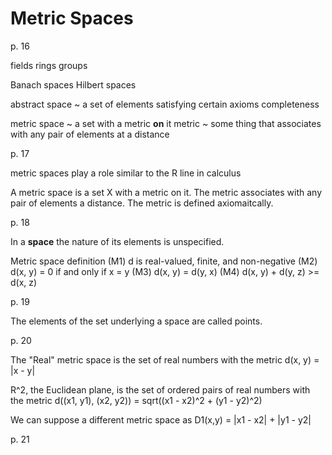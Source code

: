 # Metric Spaces

p. 16

fields
rings
groups

Banach spaces
Hilbert spaces

abstract space ~ a set of elements satisfying certain axioms
completeness

metric space ~ a set with a metric __on__ it
metric ~ some thing that associates with any pair of elements at a distance

p. 17

metric spaces play a role similar to the R line in calculus

A metric space is a set X with a metric on it.
The metric associates with any pair of elements a distance.
The metric is defined axiomaitcally.

p. 18


In a __space__ the nature of its elements is unspecified.

Metric space definition
(M1)  d is real-valued, finite, and non-negative
(M2)  d(x, y) = 0 if and only if x = y
(M3)  d(x, y) = d(y, x)
(M4)  d(x, y) + d(y, z) >= d(x, z)

p. 19

The elements of the set underlying a space are called points.

p. 20

The "Real" metric space is the set of real numbers with the metric d(x, y) = |x - y|

R^2, the Euclidean plane, is the set of ordered pairs of real numbers with the metric d((x1, y1), (x2, y2)) = sqrt((x1 - x2)^2 + (y1 - y2)^2)

We can suppose a different metric space as D1(x,y) = |x1 - x2| + |y1 - y2|

p. 21

